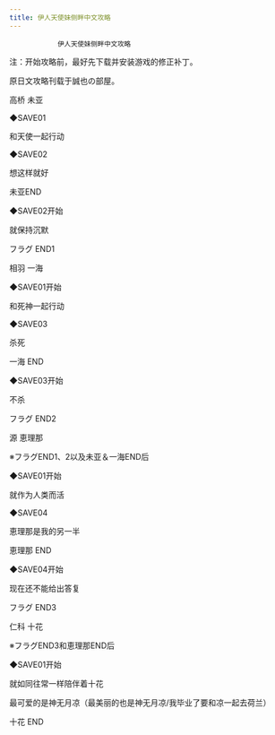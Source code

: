 ```yaml
---
title: 伊人天使妹侧畔中文攻略
---
```


                伊人天使妹侧畔中文攻略



注：开始攻略前，最好先下载并安装游戏的修正补丁。



原日文攻略刊载于誠也の部屋。



高桥 未亚



◆SAVE01



和天使一起行动



◆SAVE02



想这样就好



未亚END



◆SAVE02开始



就保持沉默



フラグ END1



相羽 一海



◆SAVE01开始



和死神一起行动



◆SAVE03



杀死



一海 END



◆SAVE03开始



不杀



フラグ END2



源 恵理那



※フラグEND1、2以及未亚＆一海END后



◆SAVE01开始



就作为人类而活



◆SAVE04



恵理那是我的另一半



恵理那 END



◆SAVE04开始



现在还不能给出答复



フラグ END3



仁科 十花



※フラグEND3和恵理那END后



◆SAVE01开始



就如同往常一样陪伴着十花



最可爱的是神无月凉（最美丽的也是神无月凉/我毕业了要和凉一起去荷兰）



十花 END


              
